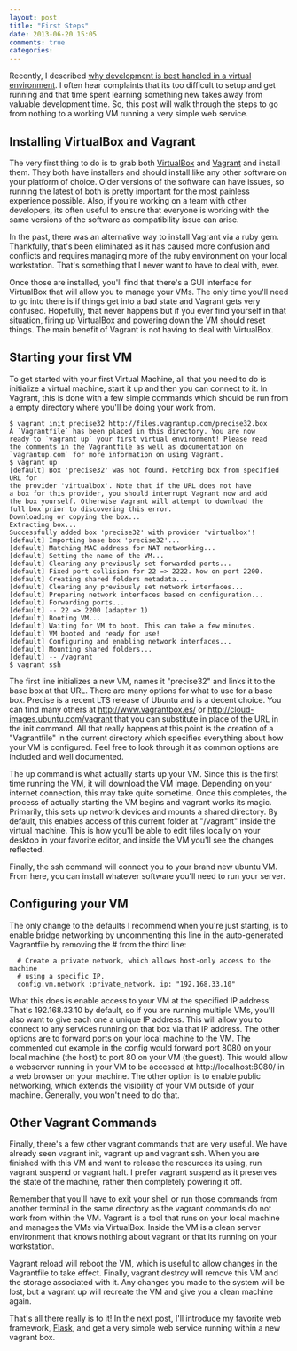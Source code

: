 ```yaml
---
layout: post
title: "First Steps"
date: 2013-06-20 15:05
comments: true
categories:
---
```


Recently, I described [why development is best handled in a virtual environment][1]. I often hear complaints that its too difficult to setup and get running and that time spent learning something new takes away from valuable development time. So, this post will walk through the steps to go from nothing to a working VM running a very simple web service.

Installing VirtualBox and Vagrant
---------------------------------

The very first thing to do is to grab both [VirtualBox][] and [Vagrant][] and install them. They both have installers and should install like any other software on your platform of choice. Older versions of the software can have issues, so running the latest of both is pretty important for the most painless experience possible. Also, if you're working on a team with other developers, its often useful to ensure that everyone is working with the same versions of the software as compatibility issue can arise.

In the past, there was an alternative way to install Vagrant via a ruby gem. Thankfully, that's been eliminated as it has caused more confusion and conflicts and requires managing more of the ruby environment on your local workstation. That's something that I never want to have to deal with, ever.

Once those are installed, you'll find that there's a GUI interface for VirtualBox that will allow you to manage your VMs. The only time you'll need to go into there is if things get into a bad state and Vagrant gets very confused. Hopefully, that never happens but if you ever find yourself in that situation, firing up VirtualBox and powering down the VM should reset things. The main benefit of Vagrant is not having to deal with VirtualBox.

Starting your first VM
----------------------

To get started with your first Virtual Machine, all that you need to do is initialize a virtual machine, start it up and then you can connect to it. In Vagrant, this is done with a few simple commands which should be run from a empty directory where you'll be doing your work from.

```
$ vagrant init precise32 http://files.vagrantup.com/precise32.box
A `Vagrantfile` has been placed in this directory. You are now
ready to `vagrant up` your first virtual environment! Please read
the comments in the Vagrantfile as well as documentation on
`vagrantup.com` for more information on using Vagrant.
$ vagrant up
[default] Box 'precise32' was not found. Fetching box from specified URL for
the provider 'virtualbox'. Note that if the URL does not have
a box for this provider, you should interrupt Vagrant now and add
the box yourself. Otherwise Vagrant will attempt to download the
full box prior to discovering this error.
Downloading or copying the box...
Extracting box...
Successfully added box 'precise32' with provider 'virtualbox'!
[default] Importing base box 'precise32'...
[default] Matching MAC address for NAT networking...
[default] Setting the name of the VM...
[default] Clearing any previously set forwarded ports...
[default] Fixed port collision for 22 => 2222. Now on port 2200.
[default] Creating shared folders metadata...
[default] Clearing any previously set network interfaces...
[default] Preparing network interfaces based on configuration...
[default] Forwarding ports...
[default] -- 22 => 2200 (adapter 1)
[default] Booting VM...
[default] Waiting for VM to boot. This can take a few minutes.
[default] VM booted and ready for use!
[default] Configuring and enabling network interfaces...
[default] Mounting shared folders...
[default] -- /vagrant
$ vagrant ssh
```

The first line initializes a new VM, names it "precise32" and links it to the base box at that URL. There are many options for what to use for a base box. Precise is a recent LTS release of Ubuntu and is a decent choice. You can find many others at <http://www.vagrantbox.es/> or <http://cloud-images.ubuntu.com/vagrant> that you can substitute in place of the URL in the init command. All that really happens at this point is the creation of a "Vagrantfile" in the current directory which specifies everything about how your VM is configured. Feel free to look through it as common options are included and well documented.

The up command is what actually starts up your VM. Since this is the first time running the VM, it will download the VM image. Depending on your internet connection, this may take quite sometime. Once this completes, the process of actually starting the VM begins and vagrant works its magic. Primarily, this sets up network devices and mounts a shared directory. By default, this enables access of this current folder at "/vagrant" inside the virtual machine. This is how you'll be able to edit files locally on your desktop in your favorite editor, and inside the VM you'll see the changes reflected.

Finally, the ssh command will connect you to your brand new ubuntu VM. From here, you can install whatever software you'll need to run your server.

Configuring your VM
-------------------

The only change to the defaults I recommend when you're just starting, is to enable bridge networking by uncommenting this line in the auto-generated Vagrantfile by removing the # from the third line:

```
  # Create a private network, which allows host-only access to the machine
  # using a specific IP.
  config.vm.network :private_network, ip: "192.168.33.10"
```

What this does is enable access to your VM at the specified IP address. That's 192.168.33.10 by default, so if you are running multiple VMs, you'll also want to give each one a unique IP address. This will allow you to connect to any services running on that box via that IP address. The other options are to forward ports on your local machine to the VM. The commented out example in the config would forward port 8080 on your local machine (the host) to port 80 on your VM (the guest). This would allow a webserver running in your VM to be accessed at http://localhost:8080/ in a web browser on your machine. The other option is to enable public networking, which extends the visibility of your VM outside of your machine. Generally, you won't need to do that.

Other Vagrant Commands
----------------------

Finally, there's a few other vagrant commands that are very useful. We have already seen vagrant init, vagrant up and vagrant ssh. When you are finished with this VM and want to release the resources its using, run vagrant suspend or vagrant halt. I prefer vagrant suspend as it preserves the state of the machine, rather then completely powering it off.

Remember that you'll have to exit your shell or run those commands from another terminal in the same directory as the vagrant commands do not work from within the VM. Vagrant is a tool that runs on your local machine and manages the VMs via VirtualBox. Inside the VM is a clean server environment that knows nothing about vagrant or that its running on your workstation.

Vagrant reload will reboot the VM, which is useful to allow changes in the Vagrantfile to take effect. Finally, vagrant destroy will remove this VM and the storage associated with it. Any changes you made to the system will be lost, but a vagrant up will recreate the VM and give you a clean machine again.

That's all there really is to it! In the next post, I'll introduce my favorite web framework, [Flask][], and get a very simple web service running within a new vagrant box.


[1]: http://ryan-k.github.io/blog/2013/05/29/virtually-the-only-way-to-go/
[VirtualBox]: https://www.virtualbox.org/wiki/Downloads
[Vagrant]: http://downloads.vagrantup.com
[Flask]: http://flask.pocoo.org/
